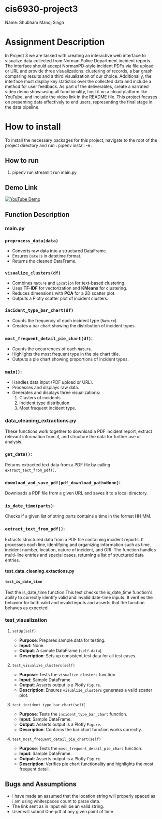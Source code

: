 # cis6930-project3

Name: Shubham Manoj Singh

# Assignment Description 

In Project 3 we are tasked with creating an interactive web interface to visualize data collected from Norman Police Department incident reports. The interface should accept NormanPD-style incident PDFs via file upload or URL and provide three visualizations: clustering of records, a bar graph comparing results  and a third visualization of our choice. Additionally, the interface must display key statistics over the collected data and include a method for user feedback. As part of the deliverables, create a narrated video demo showcasing all functionality, host it on a cloud platform like YouTube, and include the video link in the README file. This project focuses on presenting data effectively to end users, representing the final stage in the data pipeline.

# How to install

To install the necessary packages for this project, navigate to the root of the project directory and run : pipenv install -e .

## How to run

1) pipenv run streamlit run main.py

## Demo Link

[![YouTube Demo](https://img.youtube.com/vi/T7E4OfjpHgM/0.jpg)](https://youtu.be/T7E4OfjpHgM)

## Function Description 

### main.py

### `preprocess_data(data)`
- Converts raw data into a structured DataFrame.
- Ensures `Date` is in datetime format.
- Returns the cleaned DataFrame.

### `visualize_clusters(df)`
- Combines `Nature` and `Location` for text-based clustering.
- Uses **TF-IDF** for vectorization and **KMeans** for clustering.
- Reduces dimensions with **PCA** for a 2D scatter plot.
- Outputs a Plotly scatter plot of incident clusters.

### `incident_type_bar_chart(df)`
- Counts the frequency of each incident type (`Nature`).
- Creates a bar chart showing the distribution of incident types.

### `most_frequent_detail_pie_chart(df)`:
- Counts the occurrences of each `Nature`.
- Highlights the most frequent type in the pie chart title.
- Outputs a pie chart showing proportions of incident types.

### `main()`:
- Handles data input (PDF upload or URL).
- Processes and displays raw data.
- Generates and displays three visualizations:
  1. Clusters of incidents.
  2. Incident type distribution.
  3. Most frequent incident type.


### data_cleaning_extractions.py

These functions work together to download a PDF incident report, extract relevant information from it, and structure the data for further use or analysis.

### `get_data()`:
   Returns extracted text data from a PDF file by calling `extract_text_from_pdf()`.

### `download_and_save_pdf(pdf_download_path=None)`:
   Downloads a PDF file from a given URL and saves it to a local directory.

### `is_date_time(parts)`:
   Checks if a given list of string parts contains a time in the format HH:MM.

### `extract_text_from_pdf()`:
   Extracts structured data from a PDF file containing incident reports. It processes each line, identifying and organizing information such as time, incident number, location, nature of incident, and ORI. The function handles multi-line entries and special cases, returning a list of structured data entries.

#### test_data_cleaning_extactions.py

#### `test_is_date_time`

Test the is_date_time function.This test checks the is_date_time function's ability to correctly identify valid and invalid date-time inputs. It verifies the behavior for both valid and invalid inputs and asserts that the function behaves as expected.

### **test_visualization**

1. `setUp(self)`
   - **Purpose**: Prepares sample data for testing.
   - **Input**: None.
   - **Output**: A sample DataFrame (`self.data`).
   - **Description**: Sets up consistent test data for all test cases.

2. `test_visualize_clusters(self)`
   - **Purpose**: Tests the `visualize_clusters` function.
   - **Input**: Sample DataFrame.
   - **Output**: Asserts output is a Plotly `Figure`.
   - **Description**: Ensures `visualize_clusters` generates a valid scatter plot.

3. `test_incident_type_bar_chart(self)`
   - **Purpose**: Tests the `incident_type_bar_chart` function.
   - **Input**: Sample DataFrame.
   - **Output**: Asserts output is a Plotly `Figure`.
   - **Description**: Confirms the bar chart function works correctly.

4. `test_most_frequent_detail_pie_chart(self)`
   - **Purpose**: Tests the `most_frequent_detail_pie_chart` function.
   - **Input**: Sample DataFrame.
   - **Output**: Asserts output is a Plotly `Figure`.
   - **Description**: Verifies pie chart functionality and highlights the most frequent detail.

## Bugs and Assumptions

- I have made an assumed that the location string will properly spaced as i am using whitespaces count to parse data.
- The link sent as in Input will be an valid string.
- User will submit One pdf at any given point of time
